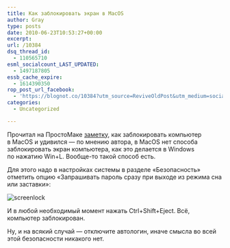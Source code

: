 ```yaml
---
title: Как заблокировать экран в MacOS
author: Gray
type: posts
date: 2010-06-23T10:53:27+00:00
excerpt:
url: /10384
dsq_thread_id:
  - 110565710
esml_socialcount_LAST_UPDATED:
  - 1497187805
essb_cache_expire:
  - 1614390350
rop_post_url_facebook:
  - 'https://blognot.co/10384?utm_source=ReviveOldPost&utm_medium=social&utm_campaign=ReviveOldPost'
categories:
  - Uncategorized

---
```








Прочитал на&nbsp;ПростоМаке <a href="http://www.prostomac.com/2010/06/prostoswitch-27/" target="_blank">заметку</a>, как заблокировать компьютер в&nbsp;MacOS и&nbsp;удивился&nbsp;&mdash; по&nbsp;мнению автора, в&nbsp;MacOS нет способа заблокировать экран компьютера, как это делается в&nbsp;Windows по&nbsp;нажатию Win+L. <nobr>Вообще-то</nobr> такой способ есть.

Для этого надо в&nbsp;настройках системы в&nbsp;разделе &laquo;Безопасность&raquo; отметить опцию &laquo;Запрашивать пароль сразу при выходе из&nbsp;режима сна или заставки&raquo;:

<img src="https://i0.wp.com/forumimg.net/blog//screenlock-20100623-144955.png?w=740" alt="screenlock" data-recalc-dims="1" /> 

И&nbsp;в&nbsp;любой необходимый момент нажать Ctrl+Shift+Eject. Всё, компьютер заблокирован.

Ну, и&nbsp;на&nbsp;всякий случай&nbsp;&mdash; отключите автологин, иначе смысла во&nbsp;всей этой безопасности никакого нет.